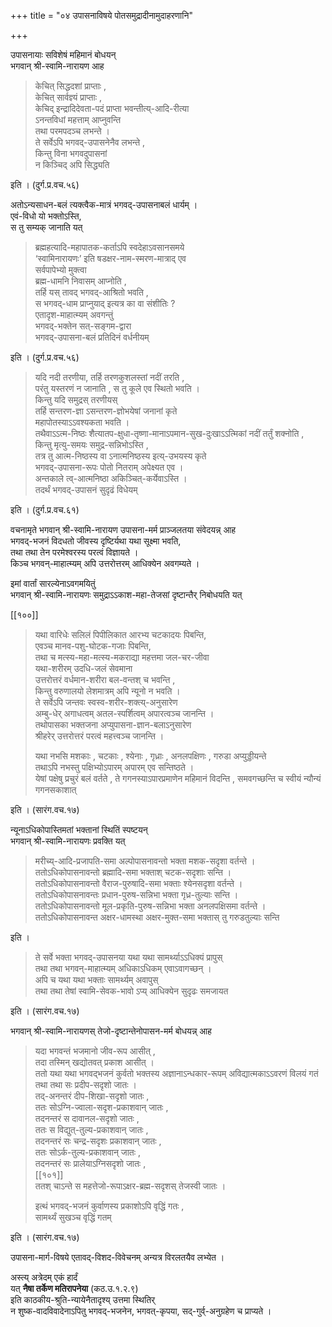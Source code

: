 +++
title = "०४ उपासनाविषये पोतसमुद्रादीनामुदाहरणानि"

+++

उपासनायाः सविशेषं महिमानं बोधयन्  
भगवान् श्री-स्वामि-नारायण आह  

> केचित् सिद्धदशां प्राप्ताः ,  
केचित् सार्वज्ञ्यं प्राप्ताः ,   
केचिद् इन्द्रादिदेवता-पदं प्राप्ता भवन्तीत्य्-आदि-रीत्या  
ऽनन्तविधां महत्ताम् आप्नुवन्ति  
तथा परमपदञ्च लभन्ते ।  
ते सर्वेऽपि भगवद्-उपासनेनैव लभन्ते ,  
किन्तु विना भगवदुपासनां  
न किञ्चिद् अपि सिद्ध्यति 

इति । (दुर्ग.प्र.वच.५६)

अतोऽन्यसाधन-बलं त्यक्त्वैक-मात्रं भगवद्-उपासनाबलं धार्यम् ।  
एवं-विधो यो भक्तोऽस्ति,  
स तु सम्यक् जानाति यत् 

> ब्रह्महत्यादि-महापातक-कर्ताऽपि स्वदेहाऽवसानसमये  
‘स्वामिनारायणः’ इति षडक्षर-नाम-स्मरण-मात्राद् एव  
सर्वपापेभ्यो मुक्त्वा  
ब्रह्म-धामनि निवासम् आप्नोति ,   
तर्हि यस् तावद् भगवद्-आश्रितो भवति ,   
स भगवद्-धाम प्राप्नुयाद् इत्यत्र का वा संशीतिः ?  
एतादृश-माहात्म्यम् अवगन्तुं  
भगवद्-भक्तेन सत्-सङ्गम-द्वारा  
भगवद्-उपासना-बलं प्रतिदिनं वर्धनीयम् 

इति । (दुर्ग.प्र.वच.५६)

> यदि नदी तरणीया,  तर्हि तरणकुशलस्तां नदीं तरति ,  
परंतु यस्तरणं न जानाति ,  स तु कूले एव स्थितो भवति ।  
किन्तु यदि समुद्रस् तरणीयस्  
तर्हि सन्तरण-ज्ञा ऽसन्तरण-ज्ञोभयेषां जनानां कृते  
महापोतस्याऽऽवश्यकता भवति ।  
तथैवाऽऽत्म-निष्ठः शैत्यातप-क्षुधा-तृष्णा-मानाऽपमान-सुख-दुःखाऽऽत्मिकां नदीं तर्तुं शक्नोति ,  
किन्तु मृत्यु-समयः समुद्र-सन्निभोऽस्ति ,  
तत्र तु आत्म-निष्ठस्य वा ऽनात्मनिष्ठस्य इत्य्-उभयस्य कृते  
भगवद्-उपासना-रूपः पोतो नितराम् अपेक्ष्यत एव ।  
अन्तकाले त्व्-आत्मनिष्ठा अकिञ्चित्-कर्येवाऽस्ति ।  
तदर्थं भगवद्-उपासनं सुदृढं विधेयम् 

इति । (दुर्ग.प्र.वच.६१)

वचनामृते भगवान् श्री-स्वामि-नारायण उपासना-मर्म प्राञ्जलतया संवेदयन्न् आह   
भगवद्-भजनं विदधतो जीवस्य दृष्टिर्यथा यथा सूक्ष्मा भवति,  
तथा तथा तेन परमेश्वरस्य परत्वं विज्ञायते ।  
किञ्च भगवन्-माहात्म्यम् अपि उत्तरोत्तरम् आधिक्येन अवगम्यते ।

इमां वार्तां सारल्येनाऽवगमयितुं  
भगवान् श्री-स्वामि-नारायणः समुद्राऽऽकाश-महा-तेजसां दृष्टान्तैर् निबोधयति यत्  

[[१००]]

> यथा वारिधेः सलिलं पिपीलिकात आरभ्य चटकादयः पिबन्ति,  
एवञ्च मानव-पशु-घोटक-गजाः पिबन्ति,  
तथा च मत्स्य-महा-मत्स्य-मकराद्या महत्तमा जल-चर-जीवा  
यथा-शरीरम् उदधि-जलं सेवमाना  
उत्तरोत्तरं वर्धमान-शरीरा बल-वन्तश् च भवन्ति ,   
किन्तु वरुणालयो लेशमात्रम् अपि न्यूनो न भवति ।  
ते सर्वेऽपि जन्तवः स्वस्व-शरीर-शक्त्य्-अनुसारेण  
अम्बु-धेर् अगाधत्वम् अतल-स्पर्शित्वम् अपारत्वञ्च जानन्ति ।  
तथोपासका भक्तजना अप्युपासना-ज्ञान-बलाऽनुसारेण  
श्रीहरेर् उत्तरोत्तरं परत्वं महत्त्वञ्च जानन्ति । 
>
> यथा नभसि मशकाः ,  चटकाः ,  श्येनाः ,  गृध्राः ,  अनलपक्षिणः ,  गरुडा अप्युड्डीयन्ते  
तथाऽपि नभस्तु पक्षिभ्योऽपारम् अपारम् एव सन्तिष्ठते ।  
येषां पक्षेषु प्रचुरं बलं वर्तते ,  ते गगनस्याऽपारप्रमाणेन महिमानं विदन्ति ,  समवगच्छन्ति च स्वीयं न्यौन्यं गगनसकाशात् 

इति । (सारंग.वच.१७)

न्यूनाऽधिकोपास्तिमतां भक्तानां स्थितिं स्पष्टयन्  
भगवान् श्री-स्वामि-नारायणः प्रवक्ति यत् 

> मरीच्य्-आदि-प्रजापति-समा अल्पोपासनावन्तो भक्ता मशक-सदृशा वर्तन्ते ।  
ततोऽधिकोपासनावन्तो ब्रह्मादि-समा भक्ताश् चटक-सदृशाः सन्ति ।  
ततोऽधिकोपासनावन्तो वैराज-पुरुषादि-समा भक्ताः श्येनसदृशा वर्तन्ते ।  
ततोऽधिकोपासनावन्तः प्रधान-पुरुष-सन्निभा भक्ता गृध्र-तुल्याः सन्ति ।  
ततोऽधिकोपासनावन्तो मूल-प्रकृति-पुरुष-सन्निभा भक्ता अनलपक्षिसमा वर्तन्ते ।  
ततोऽधिकोपासनावन्त अक्षर-धामस्था अक्षर-मुक्त-समा भक्तास् तु गरुडतुल्याः सन्ति

इति ।

> ते सर्वे भक्ता भगवद्-उपासनया यथा यथा सामर्थ्याऽऽधिक्यं प्रापुस्  
तथा तथा भगवन्-माहात्म्यम् अधिकाऽधिकम् एवाऽवागच्छन् ।  
अपि च यथा यथा भक्ताः सामर्थ्यम् अवापुस्  
तथा तथा तेषां स्वामि-सेवक-भावो ऽप्य् आधिक्येन सुदृढः समजायत

इति । (सारंग.वच.१७)

भगवान् श्री-स्वामि-नारायणस् तेजो-दृष्टान्तेनोपासन-मर्म बोधयन्न् आह

> यदा भगवन्तं भजमानो जीव-रूप आसीत् ,  
तदा तस्मिन् खद्योतवत् प्रकाश आसीत् ।  
ततो यथा यथा भगवद्भजनं कुर्वतो भक्तस्य अज्ञानाऽन्धकार-रूपम् अविद्यात्मकाऽऽवरणं विलयं गतं  
तथा तथा सः प्रदीप-सदृशो जातः ।  
तद्-अनन्तरं दीप-शिखा-सदृशो जातः ,  
ततः सोऽग्नि-ज्वाला-सदृश-प्रकाशवान् जातः ,  
तदनन्तरं स दावानल-सदृशो जातः ,  
ततः स विद्युत्-तुल्य-प्रकाशवान् जातः ,  
तदनन्तरं सः चन्द्र-सदृशः प्रकाशवान् जातः ,   
ततः सोऽर्क-तुल्य-प्रकाशवान् जातः ,  
तदनन्तरं सः प्रालेयाऽग्निसदृशो जातः ,  
[[१०१]]  
ततश् चाऽन्ते स महत्तेजो-रूपाऽक्षर-ब्रह्म-सदृशस् तेजस्वी जातः ।  
>
> इत्थं भगवद्-भजनं कुर्वाणस्य प्रकाशोऽपि वृद्धिं गतः ,  
सामर्थ्यं सुखञ्च वृद्धिं गतम् 

इति । (सारंग.वच.१७) 

उपासना-मार्ग-विषये एतावद्-विशद-विवेचनम् अन्यत्र विरलतयैव लभ्येत ।

अस्त्य् अत्रेदम् एकं हार्दं  
यत् **नैषा तर्केण मतिरापनेया** (कठ.उ.१.२.९)  
इति काठकीय-श्रुति-न्यायेनैतादृश्य् उत्तमा स्थितिर्  
न शुष्क-वादविवादेनाऽपितु भगवद्-भजनेन, भगवत्-कृपया, सद्-गुर्व्-अनुग्रहेण च प्राप्यते ।
